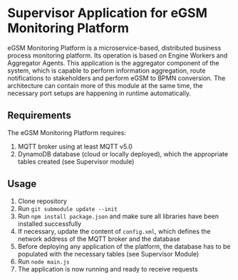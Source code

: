 # Supervisor Application for eGSM Monitoring Platform
eGSM Monitoring Platform is a microservice-based, distributed business process monitoring platform. Its operation is based on Engine Workers and Aggregator Agents.
This application is the aggregator component of the system, which is capable to perform information aggregation, route notifications to stakeholders and 
perform eGSM to BPMN conversion. The architecture can contain more of this module at the same time, the necessary port setups are happening in runtime automatically.

## Requirements
The eGSM Monitoring Platform requires:
1. MQTT broker using at least MQTT v5.0
2. DynamoDB database (cloud or locally deployed), which the appropriate tables created (see Supervisor module) 

## Usage
1. Clone repository
2. Run `git submodule update --init`
3. Run `npm install package.json` and make sure all libraries have been installed successfully
4. If necessary, update the content of `config.xml`, which defines the network address of the MQTT broker and the database
5. Before deploying any application of the platform, the database has to be populated with the necessary tables (see Supervisor Module)
6. Run `node main.js`
7. The application is now running and ready to receive requests